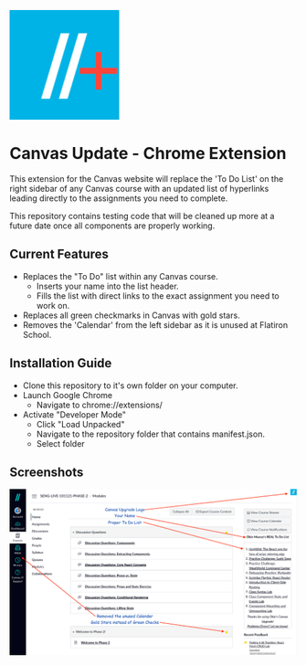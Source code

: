 ![Canvas Upgrade](https://github.com/ObieMunoz/canvas-update-chrome-extension/blob/main/images/android-chrome-192x192.png?raw=true)
# Canvas Update - Chrome Extension
This extension for the Canvas website will replace the 'To Do List' on the right sidebar of any Canvas course with an updated list of hyperlinks leading directly to the assignments you need to complete.

This repository contains testing code that will be cleaned up more at a future date once all components are properly working.

## Current Features
- Replaces the "To Do" list within any Canvas course.
  - Inserts your name into the list header.
  - Fills the list with direct links to the exact assignment you need to work on.
- Replaces all green checkmarks in Canvas with gold stars.
- Removes the 'Calendar' from the left sidebar as it is unused at Flatiron School.

## Installation Guide
- Clone this repository to it's own folder on your computer.
- Launch Google Chrome 
  - Navigate to chrome://extensions/
- Activate "Developer Mode"
  - Click "Load Unpacked"
  - Navigate to the repository folder that contains manifest.json.
  - Select folder

## Screenshots
![Canvas Upgrade](https://github.com/ObieMunoz/canvas-update-chrome-extension/blob/main/images/canvas_upgrade_screenshot.png?raw=true)